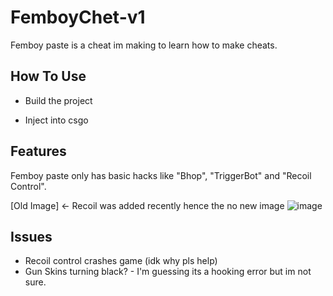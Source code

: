 # FemboyChet-v1

Femboy paste is a cheat im making to learn how to make cheats.


## How To Use

- Build the project

- Inject into csgo

## Features

Femboy paste only has basic hacks like "Bhop", "TriggerBot" and "Recoil Control".

[Old Image] <- Recoil was added recently hence the no new image
![image](https://user-images.githubusercontent.com/53715423/178146513-6e85ec14-7235-446c-b763-65c0a80a96d9.png)

## Issues

- Recoil control crashes game (idk why pls help)
- Gun Skins turning black? - I'm guessing its a hooking error but im not sure.
